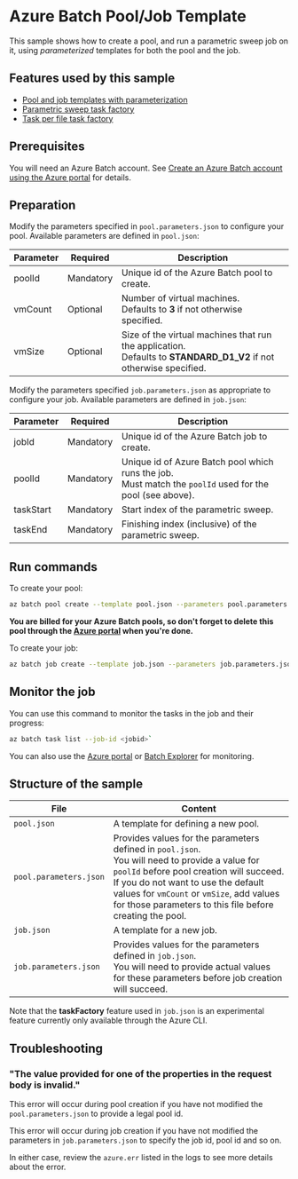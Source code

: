 # Azure Batch Pool/Job Template

This sample shows how to create a pool, and run a parametric sweep job on it, using *parameterized* templates for both the pool and the job.

## Features used by this sample

* [Pool and job templates with parameterization](../../../doc/templates.md)
* [Parametric sweep task factory](../../../doc/taskFactories.md#parametric-sweep)
* [Task per file task factory](../../../doc/taskFactories.md#task-per-file)

## Prerequisites

You will need an Azure Batch account. See [Create an Azure Batch account using the Azure portal](https://docs.microsoft.com/azure/batch/batch-account-create-portal) for details.

## Preparation

Modify the parameters specified in `pool.parameters.json` to configure your pool. Available parameters are defined in `pool.json`:

| Parameter | Required  | Description                                                                                                                 |
| --------- | --------- | --------------------------------------------------------------------------------------------------------------------------- |
| poolId    | Mandatory | Unique id of the Azure Batch pool to create.                                                                            |
| vmCount   | Optional  | Number of virtual machines. <br/> Defaults to **3** if not otherwise specified.                                         |
| vmSize    | Optional  | Size of the virtual machines that run the application. <br/> Defaults to **STANDARD_D1_V2** if not otherwise specified. |

Modify the parameters specified `job.parameters.json` as appropriate to configure your job. Available parameters are defined in `job.json`:

| Parameter | Required  | Description                                                                                                    |
| --------- | --------- | -------------------------------------------------------------------------------------------------------------- |
| jobId     | Mandatory | Unique id of the Azure Batch job to create.                                                                    |
| poolId    | Mandatory | Unique id of Azure Batch pool which runs the job. <br/> Must match the `poolId` used for the pool (see above). |
| taskStart | Mandatory | Start index of the parametric sweep.                                                                           |
| taskEnd   | Mandatory | Finishing index (inclusive) of the parametric sweep.                                                           |

## Run commands

To create your pool:
``` bash
az batch pool create --template pool.json --parameters pool.parameters.json
```

**You are billed for your Azure Batch pools, so don't forget to delete this pool through the [Azure portal](https://portal.azure.com) when you're done.** 

To create your job:
``` bash
az batch job create --template job.json --parameters job.parameters.json
``` 

## Monitor the job
You can use this command to monitor the tasks in the job and their progress:
``` bash
az batch task list --job-id <jobid>`
```
You can also use the [Azure portal](https://portal.azure.com) or [Batch Explorer](https://github.com/Azure/azure-batch-samples/tree/master/CSharp/BatchExplorer) for monitoring.

## Structure of the sample

| File                   | Content                                                                                                                                                                                                                                                                                          |
| ---------------------- | ------------------------------------------------------------------------------------------------------------------------------------------------------------------------------------------------------------------------------------------------------------------------------------------------ |
| `pool.json`            | A template for defining a new pool.                                                                                                                                                                                                                                                              |
| `pool.parameters.json` | Provides values for the parameters defined in `pool.json`. <br/> You will need to provide a value for `poolId` before pool creation will succeed. If you do not want to use the default values for `vmCount` or `vmSize`, add values for those parameters to this file before creating the pool. |
| `job.json`             | A template for a new job.                                                                                                                                                                                                                                                                        |
| `job.parameters.json`  | Provides values for the parameters defined in `job.json`. <br/> You will need to provide actual values for these parameters before job creation will succeed.                                                                                                                                    |

Note that the **taskFactory** feature used in `job.json` is an experimental feature currently only available through the Azure CLI.

## Troubleshooting

### "The value provided for one of the properties in the request body is invalid."

This error will occur during pool creation if you have not modified the `pool.parameters.json` to provide a legal pool id.

This error will occur during job creation if you have not modified the parameters in `job.parameters.json` to specify the job id, pool id and so on.

In either case, review the `azure.err` listed in the logs to see more details about the error.

